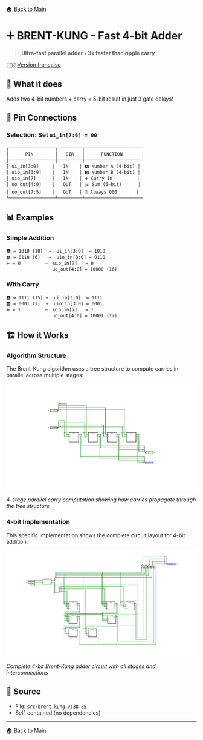 [🏠 Back to Main](../README.md)

# ➕ BRENT-KUNG - Fast 4-bit Adder

> **Ultra-fast parallel adder • 3x faster than ripple carry**

🇫🇷 [Version française](brent-kung_FR.md)

## 🎯 What it does
Adds two 4-bit numbers + carry = 5-bit result in just 3 gate delays!

## 🔌 Pin Connections

### Selection: Set `ui_in[7:6] = 00`

```
┌─────────────────┬─────────┬─────────────────────┐
│      PIN        │   DIR   │      FUNCTION       │
├─────────────────┼─────────┼─────────────────────┤
│ ui_in[3:0]     │   IN    │ 🅰️ Number A (4-bit) │
│ uio_in[3:0]    │   IN    │ 🅱️ Number B (4-bit) │
│ uio_in[7]      │   IN    │ ➕ Carry In         │
│ uo_out[4:0]    │   OUT   │ 📊 Sum (5-bit)      │
│ uo_out[7:5]    │   OUT   │ 🚫 Always 000       │
└─────────────────┴─────────┴─────────────────────┘
```

## 📊 Examples

### Simple Addition
```
🅰️ = 1010 (10)  →  ui_in[3:0]  = 1010
🅱️ = 0110 (6)   →  uio_in[3:0] = 0110  
➕ = 0         →  uio_in[7]   = 0
                 uo_out[4:0] = 10000 (16)
```

### With Carry
```
🅰️ = 1111 (15) →  ui_in[3:0]  = 1111
🅱️ = 0001 (1)  →  uio_in[3:0] = 0001
➕ = 1         →  uio_in[7]   = 1
                 uo_out[4:0] = 10001 (17)
```


## 🏗️ How it Works

### Algorithm Structure
The Brent-Kung algorithm uses a tree structure to compute carries in parallel across multiple stages:

![Brent-Kung Algorithm Stages](step0_4.png)

*4-stage parallel carry computation showing how carries propagate through the tree structure*

### 4-bit Implementation  
This specific implementation shows the complete circuit layout for 4-bit addition:

![4-bit Implementation](brent4.png)

*Complete 4-bit Brent-Kung adder circuit with all stages and interconnections*

## 📂 Source
- File: `src/brent-kung.v:38-85`
- Self-contained (no dependencies)

---
[🏠 Back to Main](../README.md)